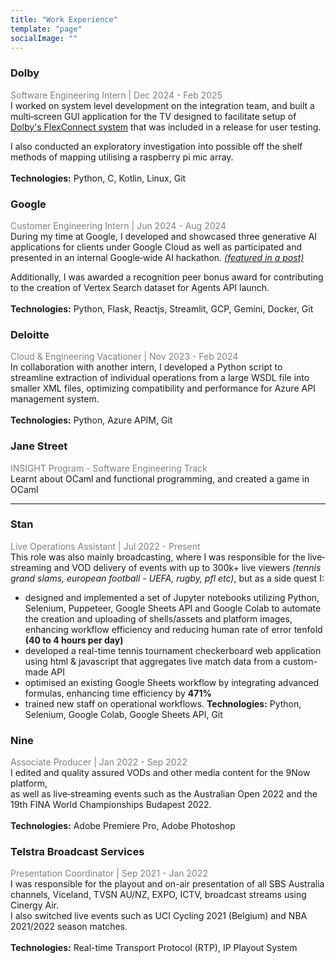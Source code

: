 ```yaml
---
title: "Work Experience"
template: "page"
socialImage: ""
---
```

### Dolby
<span style="color:gray">Software Engineering Intern | Dec 2024 - Feb 2025</span><br>
I worked on system level development on the integration team, and built a multi‑screen GUI application for the TV designed to facilitate  setup of [Dolby's FlexConnect system](https://www.dolby.com/technologies/dolby-atmos/dolby-atmos-flexconnect/) that was included in a release for user testing.

I also conducted an exploratory investigation into possible off the shelf methods of mapping utilising a raspberry pi mic array.
<br><br>
**Technologies:** Python, C, Kotlin, Linux, Git

### Google
<span style="color:gray">Customer Engineering Intern | Jun 2024 - Aug 2024</span><br>
During my time at Google, I developed and showcased three generative AI applications for clients under Google Cloud as well as participated and presented in an internal Google‑wide AI hackathon.
[*(featured in a post)*](https://www.linkedin.com/posts/hniko_skillsignitionsg-traineeshipprogram-googlesingapore-activity-7255507638682058752-4UJM?utm_source=share&utm_medium=member_desktop&rcm=ACoAAA4L5rAB0JBTosWXTfKoVtXn1mm9cMEOF2M)

Additionally, I was awarded a recognition peer bonus award for contributing to the creation of Vertex Search dataset for Agents API launch.<br><br>
**Technologies:** Python, Flask, Reactjs, Streamlit, GCP, Gemini, Docker, Git

### Deloitte
<span style="color:gray">Cloud & Engineering Vacationer | Nov 2023 - Feb 2024</span><br>
In collaboration with another intern, I developed a Python script to streamline extraction of individual operations from a large WSDL file into smaller XML files, optimizing compatibility and performance for Azure API management system.
<br><br>
**Technologies:** Python, Azure APIM, Git

### Jane Street
<span style="color:gray">INSIGHT Program - Software Engineering Track</span><br>
Learnt about OCaml and functional programming, and created a game in OCaml<br>

---
### Stan
<span style="color:gray">Live Operations Assistant | Jul 2022 - Present</span><br>
This role was also mainly broadcasting, where I was responsible for the live‐streaming and VOD delivery of events with up to 300k+ live viewers *(tennis grand slams, european football - UEFA, rugby, pfl etc)*, but as a side quest I:

- designed and implemented a set of Jupyter notebooks utilizing Python, Selenium, Puppeteer, Google Sheets API and Google Colab to automate the creation and uploading of shells/assets and platform images, enhancing workflow efficiency and reducing human rate of error tenfold **(40 to 4 hours per day)**
- developed a real-time tennis tournament checkerboard web application using html & javascript that aggregates live match data from a custom-made API
- optimised an existing Google Sheets workflow by integrating advanced formulas, enhancing time efficiency by **471%**
- trained new staff on operational workflows.
**Technologies:** Python, Selenium, Google Colab, Google Sheets API, Git

### Nine
<span style="color:gray">Associate Producer | Jan 2022 - Sep 2022</span><br>
I edited and quality assured VODs and other media content for the 9Now platform,<br> as well as live‐streaming events such as the Australian Open 2022 and the 19th FINA World Championships Budapest 2022.<br><br>
**Technologies:** Adobe Premiere Pro, Adobe Photoshop


### Telstra Broadcast Services
<span style="color:gray">Presentation Coordinator | Sep 2021 - Jan 2022</span><br>
I was responsible for the playout and on-air presentation of all SBS Australia channels, Viceland, TVSN AU/NZ, EXPO, ICTV, broadcast streams using Cinergy Air.<br>I also switched live events such as UCI Cycling 2021 (Belgium) and NBA 2021/2022 season matches.<br><br>
**Technologies:** Real-time Transport Protocol (RTP), IP Playout System

